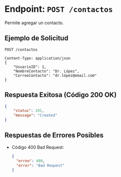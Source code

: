 # Endpoint: `POST /contactos`

Permite agregar un contacto.

## Ejemplo de Solicitud
```http
POST /contactos

Content-Type: application/json
{
    "UsuarioID": 1,
    "NombreContacto": "Dr. López",
    "CorreoContacto": "dr.lópez@email.com"
}
```

## Respuesta Exitosa (Código 200 OK)
```json
{
    "status": 201,
    "message": "Created"
}
```

## Respuestas de Errores Posibles
- Código 400 Bad Request:

  ```json
  {
    "errno": 400,
    "error": "Bad Request"
  }
  ```

